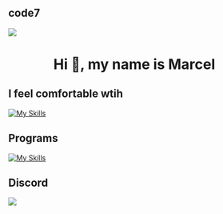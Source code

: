 ## code7
<img src='https://i.imgur.com/zhQdE2n.png' />

<h1 align="center">Hi 👋, my name is Marcel</h1>

## I feel comfortable wtih
[![My Skills](https://skillicons.dev/icons?i=html,css,js,react,nextjs,git,lua)](https://skillicons.dev)

## Programs
[![My Skills](https://skillicons.dev/icons?i=vscode,figma,github)](https://skillicons.dev)

## Discord
<a href= 'https://discord.com/users/824413575577469018'><img src='https://lanyard-profile-readme.vercel.app/api/824413575577469018' /></a>
